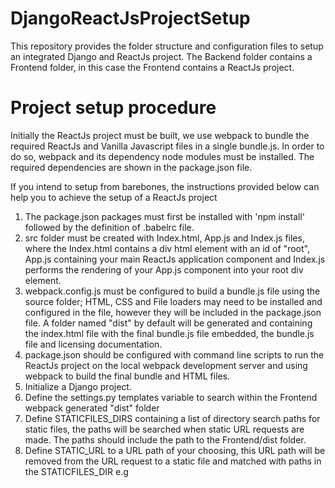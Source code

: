 # DjangoReactJsProjectSetup
This repository provides the folder structure and configuration files to setup an integrated Django and ReactJs project.
The Backend folder contains a Frontend folder, in this case the Frontend contains a ReactJs project.

# Project setup procedure
Initially the ReactJs project must be built, we use webpack to bundle the required ReactJs and Vanilla Javascript files in a single bundle.js.
In order to do so, webpack and its dependency node modules must be installed. The required dependencies are shown in the package.json file.

If you intend to setup from barebones, the instructions provided below can help you to achieve the setup of a ReactJs project
1) The package.json packages must first be installed with 'npm install' followed by the definition of .babelrc file.
2) src folder must be created with Index.html, App.js and Index.js files, where the Index.html contains a div html element with an id of "root",
App.js containing your main ReactJs application component and Index.js performs the rendering of your App.js component into your root div element.
3) webpack.config.js must be configured to build a bundle.js file using the source folder; HTML, CSS and File loaders may need to be installed 
and configured in the file, however they will be included in the package.json file.
A folder named "dist" by default will be generated and containing the index.html file with the final bundle.js file embedded, the bundle.js file and licensing documentation.
4) package.json should be configured with command line scripts to run the ReactJs project on the local webpack development server and using webpack
to build the final bundle and HTML files.
5) Initialize a Django project.
6) Define the settings.py templates variable to search within the Frontend webpack generated "dist" folder 
7) Define STATICFILES_DIRS containing a list of directory search paths for static files, the paths will be searched when static URL requests are made. 
The paths should include the path to the Frontend/dist folder.
8) Define STATIC_URL to a URL path of your choosing, this URL path will be removed from the URL request to a static file and matched with paths
in the STATICFILES_DIR
e.g <script defer="defer" src="/assets/Core_CRUD/bundle.js">, /assets/ will be truncated and the remaining path matched in paths within STATICFILES_DIRS
